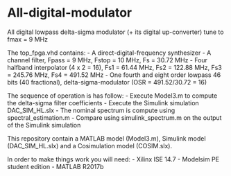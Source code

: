 # All-digital-modulator
All digital lowpass delta-sigma modulator (+ its digital up-converter) tune to fmax = 9 MHz

The top_fpga.vhd contains:
	- A direct-digital-frequency synthesizer
	- A channel filter, Fpass = 9 MHz, Fstop = 10 MHz, Fs = 30.72 MHz
	- Four halfband interpolator (4 x 2 = 16), Fs1 = 61.44 MHz, Fs2 = 122.88 MHz, Fs3 = 245.76 MHz, Fs4 = 491.52 MHz
	- One fourth and eight order lowpass 46 bits (40 fractional), delta-sigma-modulator (OSR = 491.52/30.72 = 16)
	
The sequence of operation is has follow:
	- Execute Model3.m to compute the delta-sigma filter coefficients
	- Execute the Simulink simulation DAC_SIM_HL.slx
	- The nominal spectrum is compute using spectral_estimation.m
	- Compare using simulink_spectrum.m on the output of the Simulink simulation
	
This repository contain a MATLAB model (Model3.m), Simulink model (DAC_SIM_HL.slx) and a Cosimulation model (COSIM.slx).

In order to make things work you will need:
	- Xilinx ISE 14.7
	- Modelsim PE student edition
	- MATLAB R2017b
